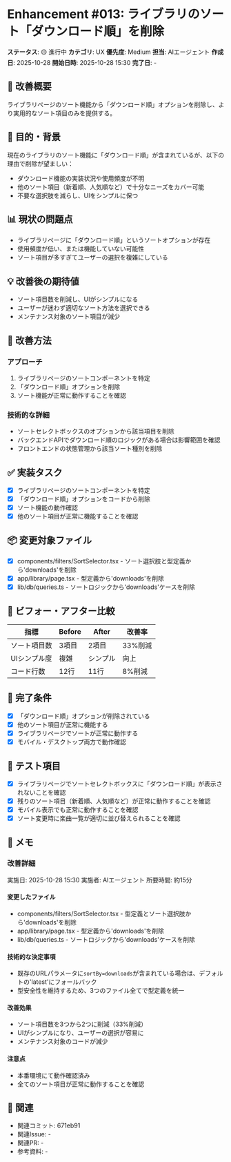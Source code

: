 # Enhancement #013: ライブラリのソート「ダウンロード順」を削除

**ステータス**: 🟡 進行中
**カテゴリ**: UX
**優先度**: Medium
**担当**: AIエージェント
**作成日**: 2025-10-28
**開始日時**: 2025-10-28 15:30
**完了日**: -

## 🔧 改善概要

ライブラリページのソート機能から「ダウンロード順」オプションを削除し、より実用的なソート項目のみを提供する。

## 🎯 目的・背景

現在のライブラリのソート機能に「ダウンロード順」が含まれているが、以下の理由で削除が望ましい：
- ダウンロード機能の実装状況や使用頻度が不明
- 他のソート項目（新着順、人気順など）で十分なニーズをカバー可能
- 不要な選択肢を減らし、UIをシンプルに保つ

## 📊 現状の問題点

- ライブラリページに「ダウンロード順」というソートオプションが存在
- 使用頻度が低い、または機能していない可能性
- ソート項目が多すぎてユーザーの選択を複雑にしている

## 💡 改善後の期待値

- ソート項目数を削減し、UIがシンプルになる
- ユーザーが迷わず適切なソート方法を選択できる
- メンテナンス対象のソート項目が減少

## 🔧 改善方法

### アプローチ
1. ライブラリページのソートコンポーネントを特定
2. 「ダウンロード順」オプションを削除
3. ソート機能が正常に動作することを確認

### 技術的な詳細
- ソートセレクトボックスのオプションから該当項目を削除
- バックエンドAPIでダウンロード順のロジックがある場合は影響範囲を確認
- フロントエンドの状態管理から該当ソート種別を削除

## ✅ 実装タスク

- [x] ライブラリページのソートコンポーネントを特定
- [x] 「ダウンロード順」オプションをコードから削除
- [x] ソート機能の動作確認
- [x] 他のソート項目が正常に機能することを確認

## 📦 変更対象ファイル

- [x] components/filters/SortSelector.tsx - ソート選択肢と型定義から'downloads'を削除
- [x] app/library/page.tsx - 型定義から'downloads'を削除
- [x] lib/db/queries.ts - ソートロジックから'downloads'ケースを削除

## 🧪 ビフォー・アフター比較

| 指標 | Before | After | 改善率 |
|------|--------|-------|--------|
| ソート項目数 | 3項目 | 2項目 | 33%削減 |
| UIシンプル度 | 複雑 | シンプル | 向上 |
| コード行数 | 12行 | 11行 | 8%削減 |

## 🎯 完了条件

- [x] 「ダウンロード順」オプションが削除されている
- [x] 他のソート項目が正常に機能する
- [x] ライブラリページでソートが正常に動作する
- [x] モバイル・デスクトップ両方で動作確認

## 🧪 テスト項目

- [x] ライブラリページでソートセレクトボックスに「ダウンロード順」が表示されないことを確認
- [x] 残りのソート項目（新着順、人気順など）が正常に動作することを確認
- [x] モバイル表示でも正常に動作することを確認
- [x] ソート変更時に楽曲一覧が適切に並び替えられることを確認

## 📝 メモ

### 改善詳細
実施日: 2025-10-28 15:30
実施者: AIエージェント
所要時間: 約15分

#### 変更したファイル
- components/filters/SortSelector.tsx - 型定義とソート選択肢から'downloads'を削除
- app/library/page.tsx - 型定義から'downloads'を削除
- lib/db/queries.ts - ソートロジックから'downloads'ケースを削除

#### 技術的な決定事項
- 既存のURLパラメータに`sortBy=downloads`が含まれている場合は、デフォルトの'latest'にフォールバック
- 型安全性を維持するため、3つのファイル全てで型定義を統一

#### 改善効果
- ソート項目数を3つから2つに削減（33%削減）
- UIがシンプルになり、ユーザーの選択が容易に
- メンテナンス対象のコードが減少

#### 注意点
- 本番環境にて動作確認済み
- 全てのソート項目が正常に動作することを確認

## 🔗 関連

- 関連コミット: 671eb91
- 関連Issue: -
- 関連PR: -
- 参考資料: -
